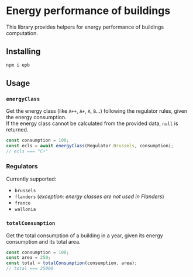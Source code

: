 # Energy performance of buildings

This library provides helpers for energy performance of buildings computation.

## Installing

```sh
npm i epb
```

## Usage

### `energyClass`

Get the energy class (like `A++`, `A+`, `A`, `B`...) following the regulator rules, given the energy consumption.  
If the energy class cannot be calculated from the provided data, `null` is returned.

```ts
const consumption = 100;
const ecls = await energyClass(Regulator.Brussels, consumption);
// ecls === "C+"
```

### Regulators

Currently supported:

- `brussels`
- `flanders` (_exception: energy classes are not used in Flanders_)
- `france`
- `wallonia`

### `totalConsumption`

Get the total consumption of a building in a year, given its energy consumption and its total area.

```ts
const consumption = 100;
const area = 250;
const total = totalConsumption(consumption, area);
// total === 25000
```
